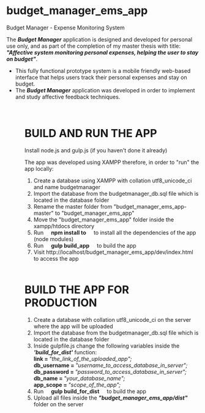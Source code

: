# budget_manager_ems_app
Budget Manager - Expense Monitoring System

 The <i><b>Budget Manager</b></i> application is designed and developed for personal use only, and as part of the completion of my master thesis with title: <br>
 <i><b>  "Affective system monitoring personal expenses, helping the user to stay on budget"</b></i>.
<br>
<ul>
<li>This fully functional prototype system is a mobile friendly web-based interface that helps users track their personal expenses and stay on budget.</li>
<li>The  <i><b>Budget Manager</b></i> application was developed in order to implement and study affective feedback techniques.</li>
<ul>
<br>
<h1>BUILD AND RUN THE APP</h1>
<p>Install node.js and gulp.js (if you haven't done it already)</p>
<p>The app was developed using XAMPP therefore, in order to "run" the app locally:</p>
<ol>
<li>Create a database using XAMPP with collation utf8_unicode_ci and name budgetmanager</li>
<li>Import the database from the budgetmanager_db.sql file which is located in the database folder</li>
<li>Rename the master folder from  "budget_manager_ems_app-master" to  "budget_manager_ems_app"</li>
<li>Move the "budget_manager_ems_app" folder inside the xampp/htdocs directory</li>
<li>Run&nbsp;&nbsp;&nbsp;&nbsp;&nbsp;<b>npm install to</b>&nbsp;&nbsp;&nbsp;&nbsp;&nbsp;to install all the dependencies of the app (node modules)</li>
<li>Run&nbsp;&nbsp;&nbsp;&nbsp;&nbsp;<b>gulp build_app</b>&nbsp;&nbsp;&nbsp;&nbsp;&nbsp;to build the app</li>
<li>Visit http://localhost/budget_manager_ems_app/dev/index.html to access the app</li>
</ol>

<br>
<h1>BUILD THE APP FOR PRODUCTION</h1>
<ol>
<li>Create a database with collation utf8_unicode_ci on the server where the app will be uploaded</li>
<li>Import the database from the budgetmanager_db.sql file which is located in the database folder</li>
<li>Inside gulpfile.js change the following variables inside the <i><b>'build_for_dist'</b></i> function:<br>
  <b>link = </b><i>"the_link_of_the_uploaded_app";</i><br>
  <b>db_username = </b><i>"username_to_access_database_in_server";</i><br>
  <b>db_password = </b><i>"password_to_access_database_in_server";</i><br>
  <b>db_name = </b><i>"your_database_name";</i><br>
  <b>app_scope = </b><i>"scope_of_the_app";</i>
</li>
<li>Run&nbsp;&nbsp;&nbsp;&nbsp;&nbsp;<b>gulp build_for_dist</b>&nbsp;&nbsp;&nbsp;&nbsp;&nbsp;to build the app</li>
<li>Upload all files inside the <i><b>"budget_manager_ems_app/dist"</b></i> folder on the server</li>
</ol>
